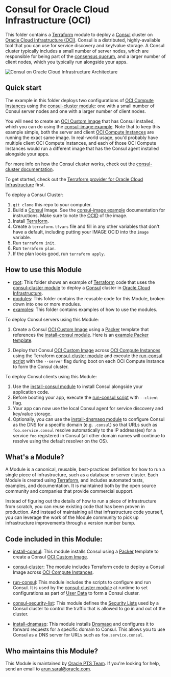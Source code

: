 # Consul for Oracle Cloud Infrastructure (OCI)

This folder contains a [Terraform](https://www.terraform.io/) module to deploy a [Consul](https://www.consul.io/) cluster on [Oracle Cloud Infrastructure (OCI)](https://cloud.oracle.com/en_US/cloud-infrastructure). Consul is a distributed, highly-available tool that you can use for service discovery and key/value storage. A Consul cluster typically includes a small number of server nodes, which are responsible for being part of the [consensus quorum](https://www.consul.io/docs/internals/consensus.html), and a larger number of client nodes, which you typically run alongside your apps.

![Consul on Oracle Cloud Infrastructure Architecture](_doc/architecture.png)


## Quick start

The example in this folder deploys two configurations of [OCI Compute Instances](https://cloud.oracle.com/en_US/infrastructure/compute) using the [consul-cluster module](modules/consul-cluster): one with a small number of Consul server nodes and one with a larger number of client nodes.

You will need to create an [OCI Custom Image](https://docs.us-phoenix-1.oraclecloud.com/Content/Compute/Tasks/managingcustomimages.htm) that has Consul installed, which you can do using the [consul-image example](examples/consul-image). Note that to keep this example simple, both the server and client [OCI Compute Instances](https://cloud.oracle.com/en_US/infrastructure/compute) are running the exact same image. In real-world usage, you'd probably have multiple client OCI Compute Instances, and each of those OCI Compute Instances would run a different image that has the Consul agent installed alongside your apps. 

For more info on how the Consul cluster works, check out the [consul-cluster documentation](modules/consul-cluster). 

To get started, check out the [Terraform provider for Oracle Cloud Infrastructure](https://github.com/oracle/terraform-provider-oci/blob/master/README.md) first.

To deploy a Consul Cluster: 

1. `git clone` this repo to your computer.
1. Build a [Consul](https://www.consul.io/) Image. See the [consul-image example](examples/consul-image) documentation for instructions. Make sure to note the [OCID](https://docs.us-phoenix-1.oraclecloud.com/Content/General/Concepts/identifiers.htm) of the image.
1. Install [Terraform](https://www.terraform.io/).
1. Create a `terraform.tfvars` file and fill in any other variables that don't have a default, including putting your IMAGE OCID into the `image` variable.
1. Run `terraform init`.
1. Run `terraform plan`.
1. If the plan looks good, run `terraform apply`.


## How to use this Module

* [root](./): This folder shows an example of [Terraform](https://www.terraform.io/) code that uses the [consul-cluster module](modules/consul-cluster) to deploy a [Consul](https://www.consul.io/) cluster in [Oracle Cloud Infrastructure](https://cloud.oracle.com/en_US/cloud-infrastructure/).
* [modules](./modules): This folder contains the reusable code for this Module, broken down into one or more modules.
* [examples](./examples): This folder contains examples of how to use the modules.

To deploy Consul servers using this Module:

1. Create a Consul [OCI Custom Image](https://docs.us-phoenix-1.oraclecloud.com/Content/Compute/Tasks/managingcustomimages.htm) using a [Packer](https://www.packer.io/) template that references the [install-consul module](modules/install-consul). Here is an [example Packer template](examples/consul-image/README.md#quick-start).

1. Deploy that Consul [OCI Custom Image](https://docs.us-phoenix-1.oraclecloud.com/Content/Compute/Tasks/managingcustomimages.htm) across [OCI Compute Instances](https://cloud.oracle.com/en_US/infrastructure/compute) using the Terraform [consul-cluster module](modules/consul-cluster) and execute the [run-consul script](modules/run-consul) with the `--server` flag during boot on each OCI Compute Instance to form the Consul cluster.

To deploy Consul clients using this Module:

1. Use the [install-consul module](modules/install-consul) to install Consul alongside your application code.
1. Before booting your app, execute the [run-consul script](modules/run-consul) with `--client` flag.
1. Your app can now use the local Consul agent for service discovery and key/value storage.
1. Optionally, you can use the [install-dnsmasq module](modules/install-dnsmasq) to configure Consul as the DNS for a specific domain (e.g. `.consul`) so that URLs such as `foo.service.consul` resolve automatically to the IP address(es) for a service `foo` registered in Consul (all other domain names will continue to resolve using the default resolver on the OS).


## What's a Module?

A Module is a canonical, reusable, best-practices definition for how to run a single piece of infrastructure, such as a database or server cluster. Each Module is created using [Terraform](https://www.terraform.io/), and includes automated tests, examples, and documentation. It is maintained both by the open source community and companies that provide commercial support.

Instead of figuring out the details of how to run a piece of infrastructure from scratch, you can reuse existing code that has been proven in production. And instead of maintaining all that infrastructure code yourself, you can leverage the work of the Module community to pick up infrastructure improvements through a version number bump.


## Code included in this Module:

* [install-consul](modules/install-consul): This module installs Consul using a [Packer](https://www.packer.io/) template to create a Consul [OCI Custom Image](https://docs.us-phoenix-1.oraclecloud.com/Content/Compute/Tasks/managingcustomimages.htm).

* [consul-cluster](modules/consul-cluster): The module includes Terraform code to deploy a Consul Image across [OCI Compute Instances](https://cloud.oracle.com/en_US/infrastructure/compute).

* [run-consul](modules/run-consul): This module includes the scripts to configure and run Consul. It is used by the [consul-cluster module](modules/consul-cluster) at runtime to set configurations  as part of [User Data](http://cloudinit.readthedocs.io/en/latest/topics/format.html) to form a Consul cluster.

* [consul-security-list](modules/consul-security-list): This module defines the [Security Lists](https://docs.us-phoenix-1.oraclecloud.com/Content/Network/Concepts/securitylists.htm) used by a Consul cluster to control the traffic that is allowed to go in and out of the cluster.

* [install-dnsmasq](modules/install-dnsmasq): This module installs [Dnsmasq](http://www.thekelleys.org.uk/dnsmasq/doc.html) and configures it to forward requests for a specific domain to Consul. This allows you to use Consul as a DNS server for URLs such as `foo.service.consul`.


## Who maintains this Module?

This Module is maintained by [Oracle PTS Team](https://orahub.oraclecorp.com/pts-cloud-dev/). If you're looking for help, send an email to [arun.saral@oracle.com](mailto:modules@gruntwork.io?Subject=Consul%20Module).
